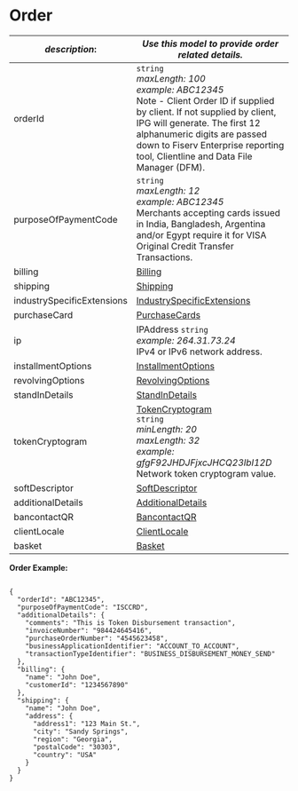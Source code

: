 
# Order

| *description*:   | *Use this model to provide order related details.*|
|----|----|
| orderId |    ``` string ```   <br/>  *maxLength: 100  <br/> example: ABC12345*  <br/> Note - Client Order ID if supplied by client. If not supplied by client, IPG will generate. The first 12 alphanumeric digits are passed down to Fiserv Enterprise reporting tool, Clientline and Data File Manager (DFM).|
| purposeOfPaymentCode |    ``` string ```   <br/>  *maxLength: 12  <br/> example: ABC12345*  <br/> Merchants accepting cards issued in India, Bangladesh, Argentina and/or Egypt require it for VISA Original Credit Transfer Transactions.|
| billing | [Billing](?path=docs/schemas-md/Billing.md)|  
| shipping | [Shipping](?path=docs/schemas-md/Shipping.md)|
| industrySpecificExtensions | [IndustrySpecificExtensions](?path=docs/schemas-md/IndustrySpecificExtensions.md)|
| purchaseCard | [PurchaseCards](?path=docs/schemas-md/PurchaseCards.md)|
| ip | 	IPAddress   ``` string ```  <br/>   *example: 264.31.73.24* <br/>  IPv4 or IPv6 network address.|
| installmentOptions | [InstallmentOptions](?path=docs/schemas-md/InstallmentOptions.md)|
| revolvingOptions | [RevolvingOptions](?path=docs/schemas-md/RevolvingOptions.md)|
| standInDetails | [StandInDetails](?path=docs/schemas-md/StandInDetails.md)|
| tokenCryptogram | [TokenCryptogram](?path=docs/schemas-md/TokenCryptogram.md)   <br/>  ``` string ```  <br/>   *minLength: 20  <br/> maxLength: 32  <br/> example: gfgF92JHDJFjxcJHCQ23IbI12D* <br/>  Network token cryptogram value.|
| softDescriptor | [SoftDescriptor](?path=docs/schemas-md/SoftDescriptor.md)|
| additionalDetails | [AdditionalDetails](?path=docs/schemas-md/AdditionalDetails.md)|
| bancontactQR | [BancontactQR](?path=docs/schemas-md/BancontactQR.md)|
| clientLocale | [ClientLocale](?path=docs/schemas-md/ClientLocale.md)|
| basket | [Basket](?path=docs/schemas-md/Basket.md)| 


**Order Example:**

```{r}

{
  "orderId": "ABC12345",
  "purposeOfPaymentCode": "ISCCRD",
  "additionalDetails": {
    "comments": "This is Token Disbursement transaction",
    "invoiceNumber": "984424645416",
    "purchaseOrderNumber": "4545623458",
    "businessApplicationIdentifier": "ACCOUNT_TO_ACCOUNT",
    "transactionTypeIdentifier": "BUSINESS_DISBURSEMENT_MONEY_SEND"
  },
  "billing": {
    "name": "John Doe",
    "customerId": "1234567890"
  },
  "shipping": {
    "name": "John Doe",
    "address": {
      "address1": "123 Main St.",
      "city": "Sandy Springs",
      "region": "Georgia",
      "postalCode": "30303",
      "country": "USA"
    }
  }
}
```





